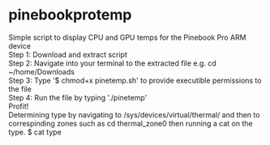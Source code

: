 # pinebookprotemp
Simple script to display CPU and GPU temps for the Pinebook Pro ARM device
<br>
Step 1: Download and extract script
<br>
Step 2: Navigate into your terminal to the extracted file e.g. cd ~/home/Downloads
<br>
Step 3: Type '$ chmod+x pinetemp.sh' to provide executible permissions to the file
<br>
Step 4: Run the file by typing './pinetemp'
<br>
Profit!
<br>
Determining type by navigating to /sys/devices/virtual/thermal/ and then to correspinding zones such as cd thermal_zone0 then running a cat on the type. $ cat type

